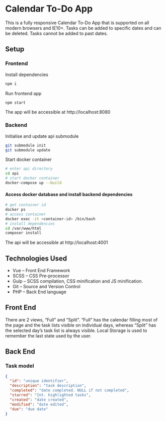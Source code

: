 # Calendar To-Do App

This is a fully responsive Calendar To-Do App that is supported on all modern browsers and IE10+. Tasks can be added to specific dates and can be deleted. Tasks cannot be added to past dates.

## Setup

### Frontend

Install dependencies
```sh
npm i
```

Run frontend app
```sh
npm start
```

The app will be accessible at http://localhost:8080

### Backend

Initialise and update api submodule
```sh
git submodule init
git submodule update
```

Start docker container
```sh
# enter api directory
cd api
# start docker container
docker-compose up --build
```

#### Access docker database and install backend dependencies
```sh
# get container id
docker ps
# access container
docker exec -it <container-id> /bin/bash
# install dependencies
cd /var/www/html
composer install
```

The api will be accessible at http://localhost:4001

## Technologies Used

* Vue – Front End Framework
* SCSS – CSS Pre-processor
* Gulp – SCSS compilation, CSS minification and JS minification.
* Git – Source and Version Control
* PHP – Back End language

## Front End

There are 2 views, “Full” and “Split”. “Full” has the calendar filling most of the page and the task lists visible on individual days, whereas “Split” has the selected day’s task list is always visible. Local Storage is used to remember the last state used by the user.

## Back End

### Task model

```json
{
  "id": "unique identifier",
  "description": "task description",
  "completed": "date completed. NULL if not completed",
  "starred": "Int. highlighted tasks",
  "created": "date created",
  "modified": "date edited",
  "due": "due date"
}
```
